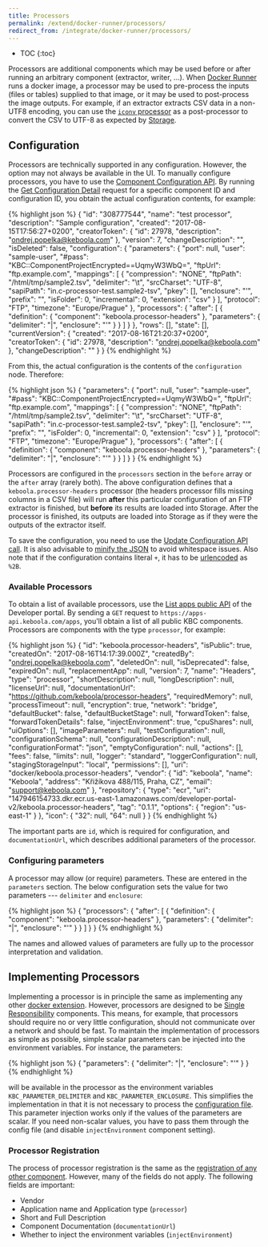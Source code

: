 ```yaml
---
title: Processors
permalink: /extend/docker-runner/processors/
redirect_from: /integrate/docker-runner/processors/
---
```


* TOC
{:toc}

Processors are additional components which may be used before or after running an arbitrary component
(extractor, writer, ...). When [Docker Runner](/integrate/docker-runner/) runs a docker image, a processor
may be used to pre-process the inputs (files or tables) supplied to that image, or it may be used to post-process
the image outputs. For example, if an extractor extracts CSV data in a non-UTF8 encoding, you can use the
[`iconv` processor](https://github.com/keboola/processor-iconv/blob/master/README.md) as a post-processor to
convert the CSV to UTF-8 as expected by [Storage](https://help.keboola.com/storage/).

## Configuration
Processors are technically supported in any configuration. However, the option may not always be available in
the UI. To manually configure processors, you have to use the [Component Configuration API](http://docs.keboola.apiary.io/#reference/component-configurations). By running the
[Get Configuration Detail](http://docs.keboola.apiary.io/#reference/component-configurations/manage-configurations/configuration-detail)
request for a specific component ID and configuration ID, you obtain the actual configuration contents, for example:

{% highlight json %}
{
    "id": "308777544",
    "name": "test processor",
    "description": "Sample configuration",
    "created": "2017-08-15T17:56:27+0200",
    "creatorToken": {
        "id": 27978,
        "description": "ondrej.popelka@keboola.com"
    },
    "version": 7,
    "changeDescription": "",
    "isDeleted": false,
    "configuration": {
        "parameters": {
            "port": null,
            "user": "sample-user",
            "#pass": "KBC::ComponentProjectEncrypted==UqmyW3WbQ=",
            "ftpUrl": "ftp.example.com",
            "mappings": [
                {
                    "compression": "NONE",
                    "ftpPath": "/html/tmp/sample2.tsv",
                    "delimiter": "\\t",
                    "srcCharset": "UTF-8",
                    "sapiPath": "in.c-processor-test.sample2-tsv",
                    "pkey": [],
                    "enclosure": "'",
                    "prefix": "",
                    "isFolder": 0,
                    "incremental": 0,
                    "extension": "csv"
                }
            ],
            "protocol": "FTP",
            "timezone": "Europe/Prague"
        },
        "processors": {
            "after": [
                {
                    "definition": {
                        "component": "keboola.processor-headers"
                    },
                    "parameters": {
                        "delimiter": "|",
                        "enclosure": "'"
                    }
                }
            ]
        }
    },
    "rows": [],
    "state": [],
    "currentVersion": {
        "created": "2017-08-16T21:20:37+0200",
        "creatorToken": {
            "id": 27978,
            "description": "ondrej.popelka@keboola.com"
        },
        "changeDescription": ""
    }
}
{% endhighlight %}

From this, the actual configuration is the contents of the `configuration` node. Therefore:

{% highlight json %}
{
    "parameters": {
        "port": null,
        "user": "sample-user",
        "#pass": "KBC::ComponentProjectEncrypted==UqmyW3WbQ=",
        "ftpUrl": "ftp.example.com",
        "mappings": [
            {
                "compression": "NONE",
                "ftpPath": "/html/tmp/sample2.tsv",
                "delimiter": "\\t",
                "srcCharset": "UTF-8",
                "sapiPath": "in.c-processor-test.sample2-tsv",
                "pkey": [],
                "enclosure": "'",
                "prefix": "",
                "isFolder": 0,
                "incremental": 0,
                "extension": "csv"
            }
        ],
        "protocol": "FTP",
        "timezone": "Europe/Prague"
    },
    "processors": {
        "after": [
            {
                "definition": {
                    "component": "keboola.processor-headers"
                },
                "parameters": {
                    "delimiter": "|",
                    "enclosure": "'"
                }
            }
        ]
    }
}
{% endhighlight %}

Processors are configured in the `processors` section in the `before` array or the `after` array (rarely both).
The above configuration defines that a `keboola.processor-headers` processor (the headers processor fills missing
columns in a CSV file) will run **after** this particular configuration of an FTP extractor is finished,
but **before** its results are loaded into Storage. After the processor is finished, its outputs are loaded
into Storage as if they were the outputs of the extractor itself.

To save the configuration, you need to use the [Update Configuration API call](http://docs.keboola.apiary.io/#reference/component-configurations/manage-configurations/update-configuration).
It is also advisable to [minify the JSON](http://www.cleancss.com/json-minify/) to avoid whitespace issues.
Also note that if the configuration contains literal `+`, it has to be [urlencoded](https://www.urlencoder.org/) as `%2B`.

### Available Processors
To obtain a list of available processors, use the [List apps public API](http://docs.kebooladeveloperportal.apiary.io/#reference/0/public-api/list-published-apps)
of the Developer portal. By sending a `GET` request to `https://apps-api.keboola.com/apps`, you'll obtain a list of all
public KBC components. Processors are components with the type `processor`, for example:

{% highlight json %}
{
    "id": "keboola.processor-headers",
    "isPublic": true,
    "createdOn": "2017-08-16T14:17:39.000Z",
    "createdBy": "ondrej.popelka@keboola.com",
    "deletedOn": null,
    "isDeprecated": false,
    "expiredOn": null,
    "replacementApp": null,
    "version": 7,
    "name": "Headers",
    "type": "processor",
    "shortDescription": null,
    "longDescription": null,
    "licenseUrl": null,
    "documentationUrl": "https://github.com/keboola/processor-headers",
    "requiredMemory": null,
    "processTimeout": null,
    "encryption": true,
    "network": "bridge",
    "defaultBucket": false,
    "defaultBucketStage": null,
    "forwardToken": false,
    "forwardTokenDetails": false,
    "injectEnvironment": true,
    "cpuShares": null,
    "uiOptions": [],
    "imageParameters": null,
    "testConfiguration": null,
    "configurationSchema": null,
    "configurationDescription": null,
    "configurationFormat": "json",
    "emptyConfiguration": null,
    "actions": [],
    "fees": false,
    "limits": null,
    "logger": "standard",
    "loggerConfiguration": null,
    "stagingStorageInput": "local",
    "permissions": [],
    "uri": "docker/keboola.processor-headers",
    "vendor": {
        "id": "keboola",
        "name": "Keboola",
        "address": "Křižíkova 488/115, Praha, CZ",
        "email": "support@keboola.com"
    },
    "repository": {
        "type": "ecr",
        "uri": "147946154733.dkr.ecr.us-east-1.amazonaws.com/developer-portal-v2/keboola.processor-headers",
        "tag": "0.1.1",
        "options": {
            "region": "us-east-1"
        }
    },
    "icon": {
        "32": null,
        "64": null
    }
}
{% endhighlight %}

The important parts are `id`, which is required for configuration, and `documentationUrl`, which describes
additional parameters of the processor.

### Configuring parameters
A processor may allow (or require) parameters. These are entered in the `parameters` section.
The below configuration sets the value for two parameters --- `delimiter` and `enclosure`:

{% highlight json %}
{
    "processors": {
        "after": [
            {
                "definition": {
                    "component": "keboola.processor-headers"
                },
                "parameters": {
                    "delimiter": "|",
                    "enclosure": "'"
                }
            }
        ]
    }
}
{% endhighlight %}

The names and allowed values of parameters are fully up to the processor interpretation and validation.

## Implementing Processors
Implementing a processor is in principle the same as implementing any other
[docker extension](https://developers.keboola.com/extend/docker/). However, processors are designed to be
[Single Responsibility](https://en.wikipedia.org/wiki/Single_responsibility_principle) components. This
means, for example, that processors should require no or very little configuration, should not communicate
over a network and should be fast. To maintain the implementation of processors as simple as possible,
simple scalar parameters can be injected into the environment variables. For instance, the parameters:

{% highlight json %}
{
    "parameters": {
        "delimiter": "|",
        "enclosure": "'"
    }
}
{% endhighlight %}

will be available in the processor as the environment variables `KBC_PARAMETER_DELIMITER` and
`KBC_PARAMETER_ENCLOSURE`. This simplifies the implementation in that it is not necessary to process the
[configuration file](https://developers.keboola.com/extend/common-interface/config-file/). This parameter
injection works only if the values of the parameters are scalar. If you need non-scalar values, you have to pass them through the config file (and disable `injectEnvironment` component setting).

### Processor Registration
The process of processor registration is the same as the
[registration of any other component](https://developers.keboola.com/extend/registration/). However, many
of the fields do not apply. The following fields are important:

- Vendor
- Application name and Application type (`processor`)
- Short and Full Description
- Component Documentation (`documentationUrl`)
- Whether to inject the environment variables (`injectEnvironment`)










